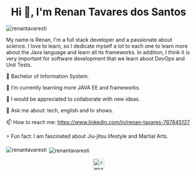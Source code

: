 <h1 align="center">Hi 👋, I'm Renan Tavares dos Santos</h1>

<p align="left"> <img src="https://komarev.com/ghpvc/?username=renantavaresti" alt="renantavaresti" /> </p>

My name is Renan, I'm a full stack developer and a passionate about science. I love to learn, so I dedicate myself a lot to each one to learn more about the Java language and learn all its frameworks. In addition, I think it is very important for software development that we learn about DevOps and Unit Tests.

🔭 Bachelor of Information System.

🌱 I’m currently learning more JAVA EE and frameworks.

👯 I would be appreciated to collaborate with new ideas.

💬 Ask me about: tech, english and tv shows.

📫 How to reach me: https://www.linkedin.com/in/renan-tavares-787845127

⚡ Fun fact: I am fascinated about Jiu-jitsu lifestyle and Martial Arts.

<p>
	<img align="left" src="https://github-readme-stats.vercel.app/api/top-langs/?username=renantavaresti&layout=compact&hide=html" alt="renantavaresti" />
</p>



<p>&nbsp;<img align="center" src="https://github-readme-stats.vercel.app/api?username=renantavaresti&show_icons=true" alt="renantavaresti" />
</p>

<p align="center">
<a href="https://www.linkedin.com/in/renan-tavares-787845127" target="blank"><img align="center" src="https://cdn.jsdelivr.net/npm/simple-icons@3.0.1/icons/linkedin.svg" alt="renan-tavares-787845127" height="30" width="30" /></a>
</p>
